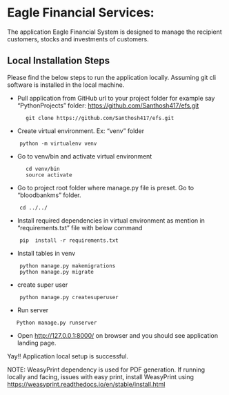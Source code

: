 # Eagle Financial Services:

The application Eagle Financial System is designed to manage the recipient customers, stocks and investments of customers.

## Local Installation Steps
   Please find the below steps to run the application locally. Assuming git cli software is installed in the local machine.

* Pull application from GitHub url to your project folder for example say “PythonProjects” folder: https://github.com/Santhosh417/efs.git
```
      git clone https://github.com/Santhosh417/efs.git
```
*  	Create virtual environment. Ex: “venv” folder
```
    python -m virtualenv venv
```
*	Go to venv/bin and activate virtual environment
```
      cd venv/bin
      source activate
```
*	Go to project root folder where manage.py file is preset. Go to “bloodbankms” folder.
```
    cd ../../
```
*	Install required dependencies in virtual environment as mention in “requirements.txt” file with below command
```
    pip  install -r requirements.txt
```
*	Install tables in venv
```
    python manage.py makemigrations
    python manage.py migrate
```
*	create super user
```
    python manage.py createsuperuser
```
*	Run server 
```
   Python manage.py runserver
```
*	Open  http://127.0.0.1:8000/ on browser and you should see application landing page.

Yay!! Application local setup is successful.


NOTE:
WeasyPrint dependency is used for PDF generation. If running locally and facing, issues with easy print, install WeasyPrint using
https://weasyprint.readthedocs.io/en/stable/install.html

